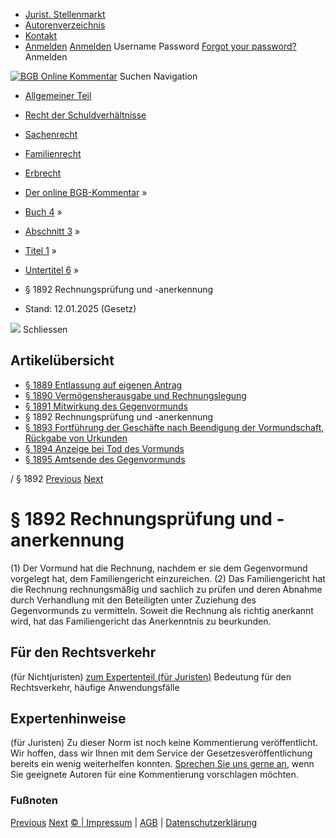   * [Jurist. Stellenmarkt](https://bgb.kommentar.de/Buch-4/Abschnitt-3/Titel-1/Untertitel-6/</job-board> "Jurist. Stellenmarkt")
  * [Autorenverzeichnis](https://bgb.kommentar.de/Buch-4/Abschnitt-3/Titel-1/Untertitel-6/</Autorenverzeichnis> "Autorenverzeichnis")
  * [Kontakt](https://bgb.kommentar.de/Buch-4/Abschnitt-3/Titel-1/Untertitel-6/</Kontakt>)
  * [Anmelden](https://bgb.kommentar.de/Buch-4/Abschnitt-3/Titel-1/Untertitel-6/<#login> "show login form") [Anmelden](https://bgb.kommentar.de/Buch-4/Abschnitt-3/Titel-1/Untertitel-6/<#> "hide login form") Username Password
[Forgot your password?](https://bgb.kommentar.de/Buch-4/Abschnitt-3/Titel-1/Untertitel-6/</user/forgotpassword>) Anmelden 


[![BGB Online Kommentar](https://bgb.kommentar.de/extension/bgb/design/bgb/images/logo.png)](https://bgb.kommentar.de/Buch-4/Abschnitt-3/Titel-1/Untertitel-6/</> "BGB Online Kommentar")
Suchen
Navigation
  * [Allgemeiner Teil](https://bgb.kommentar.de/Buch-4/Abschnitt-3/Titel-1/Untertitel-6/</Buch-1>)
  * [Recht der Schuldverhältnisse](https://bgb.kommentar.de/Buch-4/Abschnitt-3/Titel-1/Untertitel-6/</Buch-2>)
  * [Sachenrecht](https://bgb.kommentar.de/Buch-4/Abschnitt-3/Titel-1/Untertitel-6/</Buch-3>)
  * [Familienrecht](https://bgb.kommentar.de/Buch-4/Abschnitt-3/Titel-1/Untertitel-6/</Buch-4>)
  * [Erbrecht](https://bgb.kommentar.de/Buch-4/Abschnitt-3/Titel-1/Untertitel-6/</Buch-5>)


  * [Der online BGB-Kommentar](https://bgb.kommentar.de/Buch-4/Abschnitt-3/Titel-1/Untertitel-6/</>) »
  * [Buch 4](https://bgb.kommentar.de/Buch-4/Abschnitt-3/Titel-1/Untertitel-6/</Buch-4>) »
  * [Abschnitt 3](https://bgb.kommentar.de/Buch-4/Abschnitt-3/Titel-1/Untertitel-6/</Buch-4/Abschnitt-3>) »
  * [Titel 1](https://bgb.kommentar.de/Buch-4/Abschnitt-3/Titel-1/Untertitel-6/</Buch-4/Abschnitt-3/Titel-1>) »
  * [Untertitel 6](https://bgb.kommentar.de/Buch-4/Abschnitt-3/Titel-1/Untertitel-6/</Buch-4/Abschnitt-3/Titel-1/Untertitel-6>) »
  * § 1892 Rechnungsprüfung und -anerkennung 
  * Stand: 12.01.2025 (Gesetz) 


![](https://vg01.met.vgwort.de/na/1c9909529ead4f509072c06d9081a7d5)
Schliessen 
## Artikelübersicht
  * [ § 1889 Entlassung auf eigenen Antrag ](https://bgb.kommentar.de/Buch-4/Abschnitt-3/Titel-1/Untertitel-6/</Buch-4/Abschnitt-3/Titel-1/Untertitel-6/Entlassung-auf-eigenen-Antrag>)
  * [ § 1890 Vermögensherausgabe und Rechnungslegung ](https://bgb.kommentar.de/Buch-4/Abschnitt-3/Titel-1/Untertitel-6/</Buch-4/Abschnitt-3/Titel-1/Untertitel-6/Vermoegensherausgabe-und-Rechnungslegung>)
  * [ § 1891 Mitwirkung des Gegenvormunds ](https://bgb.kommentar.de/Buch-4/Abschnitt-3/Titel-1/Untertitel-6/</Buch-4/Abschnitt-3/Titel-1/Untertitel-6/Mitwirkung-des-Gegenvormunds>)
  * § 1892 Rechnungsprüfung und -anerkennung 
  * [ § 1893 Fortführung der Geschäfte nach Beendigung der Vormundschaft, Rückgabe von Urkunden ](https://bgb.kommentar.de/Buch-4/Abschnitt-3/Titel-1/Untertitel-6/</Buch-4/Abschnitt-3/Titel-1/Untertitel-6/Fortfuehrung-der-Geschaefte-nach-Beendigung-der-Vormundschaft-Rueckgabe-von-Urkunden>)
  * [ § 1894 Anzeige bei Tod des Vormunds ](https://bgb.kommentar.de/Buch-4/Abschnitt-3/Titel-1/Untertitel-6/</Buch-4/Abschnitt-3/Titel-1/Untertitel-6/Anzeige-bei-Tod-des-Vormunds>)
  * [ § 1895 Amtsende des Gegenvormunds ](https://bgb.kommentar.de/Buch-4/Abschnitt-3/Titel-1/Untertitel-6/</Buch-4/Abschnitt-3/Titel-1/Untertitel-6/Amtsende-des-Gegenvormunds>)


/ § 1892 
[Previous](https://bgb.kommentar.de/Buch-4/Abschnitt-3/Titel-1/Untertitel-6/</Buch-4/Abschnitt-3/Titel-1/Untertitel-6/Mitwirkung-des-Gegenvormunds> "§ 1891 Mitwirkung des Gegenvormunds") [Next](https://bgb.kommentar.de/Buch-4/Abschnitt-3/Titel-1/Untertitel-6/</Buch-4/Abschnitt-3/Titel-1/Untertitel-6/Fortfuehrung-der-Geschaefte-nach-Beendigung-der-Vormundschaft-Rueckgabe-von-Urkunden> "§ 1893 Fortführung der Geschäfte nach Beendigung der Vormundschaft, Rückgabe von Urkunden")
# § 1892 Rechnungsprüfung und -anerkennung
(1) Der Vormund hat die Rechnung, nachdem er sie dem Gegenvormund vorgelegt hat, dem Familiengericht einzureichen.
(2) Das Familiengericht hat die Rechnung rechnungsmäßig und sachlich zu prüfen und deren Abnahme durch Verhandlung mit den Beteiligten unter Zuziehung des Gegenvormunds zu vermitteln. Soweit die Rechnung als richtig anerkannt wird, hat das Familiengericht das Anerkenntnis zu beurkunden.
## Für den Rechtsverkehr 
(für Nichtjuristen)
[zum Expertenteil (für Juristen)](https://bgb.kommentar.de/Buch-4/Abschnitt-3/Titel-1/Untertitel-6/<#expertenhinweise>)
Bedeutung für den Rechtsverkehr, häufige Anwendungsfälle
## Expertenhinweise
(für Juristen)
Zu dieser Norm ist noch keine Kommentierung veröffentlicht. Wir hoffen, dass wir Ihnen mit dem Service der Gesetzesveröffentlichung bereits ein wenig weiterhelfen konnten. [Sprechen Sie uns gerne an](https://bgb.kommentar.de/Buch-4/Abschnitt-3/Titel-1/Untertitel-6/</Kontakt>), wenn Sie geeignete Autoren für eine Kommentierung vorschlagen möchten. 
### Fußnoten
[Previous](https://bgb.kommentar.de/Buch-4/Abschnitt-3/Titel-1/Untertitel-6/</Buch-4/Abschnitt-3/Titel-1/Untertitel-6/Mitwirkung-des-Gegenvormunds> "§ 1891 Mitwirkung des Gegenvormunds") [Next](https://bgb.kommentar.de/Buch-4/Abschnitt-3/Titel-1/Untertitel-6/</Buch-4/Abschnitt-3/Titel-1/Untertitel-6/Fortfuehrung-der-Geschaefte-nach-Beendigung-der-Vormundschaft-Rueckgabe-von-Urkunden> "§ 1893 Fortführung der Geschäfte nach Beendigung der Vormundschaft, Rückgabe von Urkunden")
[© | Impressum](https://bgb.kommentar.de/Buch-4/Abschnitt-3/Titel-1/Untertitel-6/</Kontakt>) | [AGB](https://bgb.kommentar.de/Buch-4/Abschnitt-3/Titel-1/Untertitel-6/</AGB>) | [Datenschutzerklärung](https://bgb.kommentar.de/Buch-4/Abschnitt-3/Titel-1/Untertitel-6/</Datenschutzerklaerung-fuer-Leser>)
